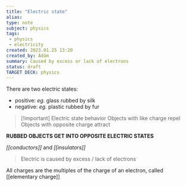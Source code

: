 ```yaml
---
title: "Electric state"
alias: 
type: note
subject: physics
tags:
 - physics
 - electricity
created: 2023.01.25 13:20
created_by: Ádám
summary: Caused by excess or lack of electrons
status: draft
TARGET DECK: physics
---
```

There are two electric states:
- positive: *eg.* glass rubbed by silk
- negative: *eg.* plastic rubbed by fur

>[!important] Electric state behavior
>Objects with like charge repel
>Objects with opposite charge attract

**RUBBED OBJECTS GET INTO OPPOSITE ELECTRIC STATES**

*[[conductors]]* and *[[insulators]]*

>Electric is caused by excess / lack of electrons 

All charges are the multiples of the charge of an electron, called [[elementary charge]]